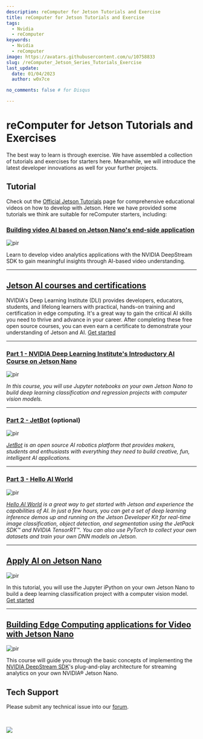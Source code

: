 ```yaml
---
description: reComputer for Jetson Tutorials and Exercise
title: reComputer for Jetson Tutorials and Exercise
tags:
  - Nvidia
  - reComputer
keywords:
  - Nvidia
  - reComputer
image: https://avatars.githubusercontent.com/u/10758833
slug: /reComputer_Jetson_Series_Tutorials_Exercise
last_update:
  date: 01/04/2023
  author: w0x7ce

no_comments: false # for Disqus

---
```


# reComputer for Jetson Tutorials and Exercises

The best way to learn is through exercise. We have assembled a collection of tutorials and exercises for starters here. Meanwhile, we will introduce the latest developer innovations as well for your further projects.

## Tutorial

Check out the [Official Jetson Tutorials](https://developer.nvidia.com/embedded/learn/tutorials) page for comprehensive educational videos on how to develop with Jetson. Here we have provided some tutorials we think are suitable for reComputer starters, including:

### [Building video AI based on Jetson Nano's end-side application](https://courses.nvidia.com/courses/course-v1:DLI+S-IV-02+V2-EN/)

<p style={{textAlign: 'center'}}><img src="https://files.seeedstudio.com/wiki/recomputerzhongwen/rexuexi.png" alt="pir" width={200} height="auto " /></p>


Learn to develop video analytics applications with the NVIDIA DeepStream SDK to gain meaningful insights through AI-based video understanding.

---

## [Jetson AI courses and certifications](https://developer.nvidia.com/embedded/learn/jetson-ai-certification-programs#course_outline)

NVIDIA's Deep Learning Institute (DLI) provides developers, educators, students, and lifelong learners with practical, hands-on training and certification in edge computing. It's a great way to gain the critical AI skills you need to thrive and advance in your career. After completing these free open source courses, you can even earn a certificate to demonstrate your understanding of Jetson and AI. [Get started](https://developer.nvidia.com/embedded/learn/jetson-ai-certification-programs#course_outline)

---

### [Part 1 - NVIDIA Deep Learning Institute's Introductory AI Course on Jetson Nano](https://developer.nvidia.com/embedded/learn/jetson-ai-certification-programs#collapseTwo)

<p style={{textAlign: 'center'}}><img src="https://files.seeedstudio.com/wiki/recomputerzhongwen/rexuexi1.png" alt="pir" width={200} height="auto" /></p>


*In this course, you will use Jupyter notebooks on your own Jetson Nano to build deep learning classification and regression projects with computer vision models.*

---

### [Part 2 - JetBot](https://developer.nvidia.com/embedded/learn/jetson-ai-certification-programs#collapseThree) (optional)

<p style={{textAlign: 'center'}}><img src="https://files.seeedstudio.com/wiki/recomputerzhongwen/rexuexi2.png" alt="pir" width={200} height="auto" /></p>


*[JetBot](https://github.com/NVIDIA-AI-IOT/jetbot) is an open source AI robotics platform that provides makers, students and enthusiasts with everything they need to build creative, fun, intelligent AI applications.*

---

### [Part 3 - Hello AI World](https://developer.nvidia.com/embedded/learn/jetson-ai-certification-programs#collapseFour)

<p style={{textAlign: 'center'}}><img src="https://files.seeedstudio.com/wiki/recomputerzhongwen/rexuexi3.png" alt="pir" width={200} height="auto" /></p>


*[Hello AI World](https://github.com/dusty-nv/jetson-inference) is a great way to get started with Jetson and experience the capabilities of AI. In just a few hours, you can get a set of deep learning inference demos up and running on the Jetson Developer Kit for real-time image classification, object detection, and segmentation using the JetPack SDK™ and NVIDIA TensorRT™. You can also use PyTorch to collect your own datasets and train your own DNN models on Jetson.*

---

## [Apply AI on Jetson Nano](https://courses.nvidia.com/courses/course-v1:DLI+S-RX-02+V2/about)

<p style={{textAlign: 'center'}}><img src="https://files.seeedstudio.com/wiki/recomputerzhongwen/85462.gif" alt="pir" width={200} height="auto" /></p>


In this tutorial, you will use the Jupyter iPython on your own Jetson Nano to build a deep learning classification project with a computer vision model. [Get started](https://courses.nvidia.com/courses/course-v1:DLI+S-RX-02+V2/about)

---

## [Building Edge Computing applications for Video with Jetson Nano](https://courses.nvidia.com/courses/course-v1:DLI+S-IV-02+V2/)

<p style={{textAlign: 'center'}}><img src="https://files.seeedstudio.com/wiki/recomputerzhongwen/584269.gif" alt="pir" width={200} height="auto" /></p>


This course will guide you through the basic concepts of implementing the [NVIDIA DeepStream SDK](https://developer.nvidia.com/deepstream-sdk)'s plug-and-play architecture for streaming analytics on your own NVIDIA® Jetson Nano.

## Tech Support
Please submit any technical issue into our [forum](https://forum.seeedstudio.com/). 
<div>
  <br /><p style={{textAlign: 'center'}}><a href="https://www.seeedstudio.com/act-4.html?utm_source=wiki&utm_medium=wikibanner&utm_campaign=newproducts" target="_blank"><img src="https://files.seeedstudio.com/wiki/Wiki_Banner/new_product.jpg" /></a></p>
</div>
